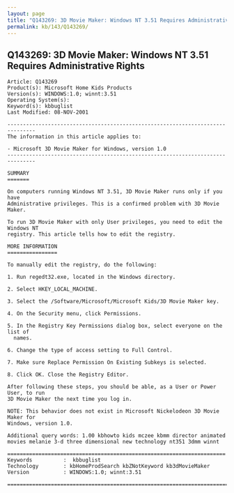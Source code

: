 ```yaml
---
layout: page
title: "Q143269: 3D Movie Maker: Windows NT 3.51 Requires Administrative Rights"
permalink: kb/143/Q143269/
---
```


## Q143269: 3D Movie Maker: Windows NT 3.51 Requires Administrative Rights

	Article: Q143269
	Product(s): Microsoft Home Kids Products
	Version(s): WINDOWS:1.0; winnt:3.51
	Operating System(s): 
	Keyword(s): kbbuglist
	Last Modified: 08-NOV-2001
	
	-------------------------------------------------------------------------------
	The information in this article applies to:
	
	- Microsoft 3D Movie Maker for Windows, version 1.0 
	-------------------------------------------------------------------------------
	
	SUMMARY
	=======
	
	On computers running Windows NT 3.51, 3D Movie Maker runs only if you have
	Administrative privileges. This is a confirmed problem with 3D Movie Maker.
	
	To run 3D Movie Maker with only User privileges, you need to edit the Windows NT
	registry. This article tells how to edit the registry.
	
	MORE INFORMATION
	================
	
	To manually edit the registry, do the following:
	
	1. Run regedt32.exe, located in the Windows directory.
	
	2. Select HKEY_LOCAL_MACHINE.
	
	3. Select the /Software/Microsoft/Microsoft Kids/3D Movie Maker key.
	
	4. On the Security menu, click Permissions.
	
	5. In the Registry Key Permissions dialog box, select everyone on the list of
	  names.
	
	6. Change the type of access setting to Full Control.
	
	7. Make sure Replace Permission On Existing Subkeys is selected.
	
	8. Click OK. Close the Registry Editor.
	
	After following these steps, you should be able, as a User or Power User, to run
	3D Movie Maker the next time you log in.
	
	NOTE: This behavior does not exist in Microsoft Nickelodeon 3D Movie Maker for
	Windows, version 1.0.
	
	Additional query words: 1.00 kbhowto kids mczee kbmm director animated movies melanie 3-d three dimensional new technology nt351 3dmm winnt
	
	======================================================================
	Keywords          :  kbbuglist
	Technology        : kbHomeProdSearch kbZNotKeyword kb3dMovieMaker
	Version           : WINDOWS:1.0; winnt:3.51
	
	=============================================================================
	
